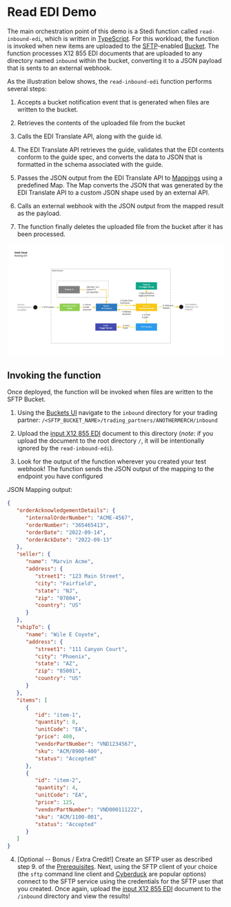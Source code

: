 # Read EDI Demo
The main orchestration point of this demo is a Stedi function called `read-inbound-edi`, which is written in [TypeScript](./src/functions/read/inbound-edi/handler.ts). For this workload, the function is invoked when new items are uploaded to the [SFTP](https://www.stedi.com/docs/sftp)-enabled [Bucket](https://www.stedi.com/docs/bucket). The function processes X12 855 EDI documents that are uploaded to any directory named `inbound` within the bucket, converting it to a JSON payload that is sents to an external webhook.

As the illustration below shows, the `read-inbound-edi` function performs several steps:

1. Accepts a bucket notification event that is generated when files are written to the bucket.

2. Retrieves the contents of the uploaded file from the bucket

3. Calls the EDI Translate API, along with the guide id.

4. The EDI Translate API retrieves the guide, validates that the EDI contents conform to the guide spec, and converts the data to JSON that is formatted in the schema associated with the guide.

5. Passes the JSON output from the EDI Translate API to [Mappings](https://www.stedi.com/docs/mappings) using a predefined Map. The Map converts the JSON that was generated by the EDI Translate API to a custom JSON shape used by an external API.

6. Calls an external webhook with the JSON output from the mapped result as the payload.

7. The function finally deletes the uploaded file from the bucket after it has been processed.

![read-edi function flow](../../../assets/read-edi.jpg)

## Invoking the function

Once deployed, the function will be invoked when files are written to the SFTP Bucket.

1. Using the [Buckets UI](https://www.stedi.com/app/buckets) navigate to the `inbound` directory for your trading partner: `/<SFTP_BUCKET_NAME>/trading_partners/ANOTHERMERCH/inbound`

2. Upload the [input X12 855 EDI](../../fixtures/read/input.edi) document to this directory (_note_: if you upload the document to the root directory `/`, it will be intentionally ignored by the `read-inbound-edi`).

3. Look for the output of the function wherever you created your test webhook! The function sends the JSON output of the mapping to the endpoint you have configured


JSON Mapping output:
```json
{
   "orderAcknowledgementDetails": {
      "internalOrderNumber": "ACME-4567",
      "orderNumber": "365465413",
      "orderDate": "2022-09-14",
      "orderAckDate": "2022-09-13"
   },
   "seller": {
      "name": "Marvin Acme",
      "address": {
         "street1": "123 Main Street",
         "city": "Fairfield",
         "state": "NJ",
         "zip": "07004",
         "country": "US"
      }
   },
   "shipTo": {
      "name": "Wile E Coyote",
      "address": {
         "street1": "111 Canyon Court",
         "city": "Phoenix",
         "state": "AZ",
         "zip": "85001",
         "country": "US"
      }
   },
   "items": [
      {
         "id": "item-1",
         "quantity": 8,
         "unitCode": "EA",
         "price": 400,
         "vendorPartNumber": "VND1234567",
         "sku": "ACM/8900-400",
         "status": "Accepted"
      },
      {
         "id": "item-2",
         "quantity": 4,
         "unitCode": "EA",
         "price": 125,
         "vendorPartNumber": "VND000111222",
         "sku": "ACM/1100-001",
         "status": "Accepted"
      }
   ]
}
```
4. [Optional -- Bonus / Extra Credit!] Create an SFTP user as described step 9. of the [Prerequisites](../../../README.md#Prerequisites). Next, using the SFTP client of your choice (the `sftp` command line client and [Cyberduck](https://cyberduck.io/) are popular options) connect to the SFTP service using the credentials for the SFTP user that you created. Once again, upload the [input X12 855 EDI](../../fixtures/read/input.edi) document to the `/inbound` directory and view the results!

